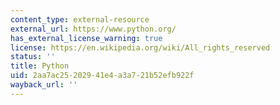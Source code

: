 ```yaml
---
content_type: external-resource
external_url: https://www.python.org/
has_external_license_warning: true
license: https://en.wikipedia.org/wiki/All_rights_reserved
status: ''
title: Python
uid: 2aa7ac25-2029-41e4-a3a7-21b52efb922f
wayback_url: ''
---
```

